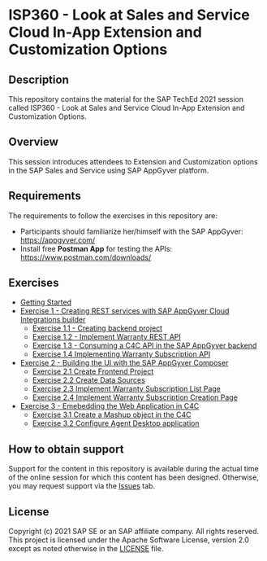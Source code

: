 # ISP360 - Look at Sales and Service Cloud In-App Extension and Customization Options

## Description

This repository contains the material for the SAP TechEd 2021 session called ISP360 - Look at Sales and Service Cloud In-App Extension and Customization Options.

## Overview

This session introduces attendees to Extension and Customization options in the SAP Sales and Service using SAP AppGyver platform.

## Requirements

The requirements to follow the exercises in this repository are:

- Participants should familiarize her/himself with the SAP AppGyver: https://appgyver.com/
- Install free **Postman App** for testing the APIs: https://www.postman.com/downloads/

## Exercises

- [Getting Started](exercises/ex0/)
- [Exercise 1 - Creating REST services with SAP AppGyver Cloud Integrations builder](exercises/ex1/)
    - [Exercise 1.1 - Creating backend project](exercises/ex1#exercise-11-opening-a-backend-project)
    - [Exercise 1.2 - Implement Warranty REST API](exercises/ex1#exercise-12-implement-warranty-rest-api)
    - [Exercise 1.3 - Consuming a C4C API in the SAP AppGyver backend](exercises/ex1#exercise-13-consuming-a-c4c-api-in-the-sap-appgyver-backend)
    - [Exercise 1.4 Implementing Warranty Subscription API](exercises/ex1#exercise-14-implementing-warranty-subscription-api)
- [Exercise 2 - Building the UI with the SAP AppGyver Composer](exercises/ex2/)
    - [Exercise 2.1 Create Frontend Project](exercises/ex2#exercise-21-create-frontend-project)
    - [Exercise 2.2 Create Data Sources](exercises/ex2#exercise-22-create-data-sources)
   - [Exercise 2.3 Implement Warranty Subscription List Page](exercises/ex2#exercise-23-implement-warranty-subscription-list-page)
   - [Exercise 2.4  Implement Warranty Subscription Creation Page](exercises/ex2#exercise-24-implement-warranty-subscription-creation-page)
- [Exercise 3 - Emebedding the Web Application in C4C ](exercises/ex3/)
    - [Exercise 3.1 Create a Mashup object in the C4C](exercises/ex3#exercise-31-create-a-mashup-object-in-the-c4c)
    - [Exercise 3.2 Configure Agent Desktop application](exercises/ex2#exercise-32-configure-agent-desktop-application)

## How to obtain support

Support for the content in this repository is available during the actual time of the online session for which this content has been designed. Otherwise, you may request support via the [Issues](../../issues) tab.

## License

Copyright (c) 2021 SAP SE or an SAP affiliate company. All rights reserved. This project is licensed under the Apache Software License, version 2.0 except as noted otherwise in the [LICENSE](LICENSES/Apache-2.0.txt) file.

